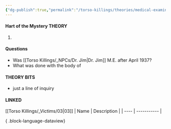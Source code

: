 ```yaml
---
{"dg-publish":true,"permalink":"/torso-killings/theories/medical-examiner-malfeasance/","tags":["Torso"]}
---
```



#### Hart of the Mystery THEORY
1) 

#### Questions
- Was [[Torso Killings/_NPCs/Dr. Jim\|Dr. Jim]] M.E. after April 1937?
- What was done with the body of 

#### THEORY BITS
- just a line of inquiry

#### LINKED
[[Torso Killings/_Victims/03\|03]]
| Name | Description |
| ---- | ----------- |

{ .block-language-dataview}
